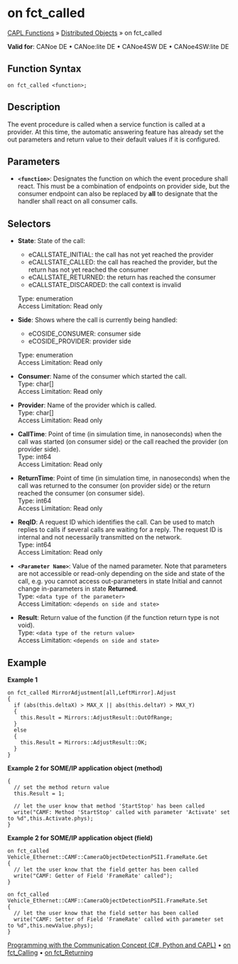 # on fct_called

[CAPL Functions](../../CAPLfunctions.md) » [Distributed Objects](../CAPLfunctionsDOOverview.md) » on fct_called

**Valid for**: CANoe DE • CANoe:lite DE • CANoe4SW DE • CANoe4SW:lite DE

## Function Syntax

```
on fct_called <function>;
```

## Description

The event procedure is called when a service function is called at a provider. At this time, the automatic answering feature has already set the out parameters and return value to their default values if it is configured.

## Parameters

- **`<function>`**: Designates the function on which the event procedure shall react. This must be a combination of endpoints on provider side, but the consumer endpoint can also be replaced by **all** to designate that the handler shall react on all consumer calls.

## Selectors

- **State**: State of the call:
  - eCALLSTATE_INITIAL: the call has not yet reached the provider
  - eCALLSTATE_CALLED: the call has reached the provider, but the return has not yet reached the consumer
  - eCALLSTATE_RETURNED: the return has reached the consumer
  - eCALLSTATE_DISCARDED: the call context is invalid

  Type: enumeration  
  Access Limitation: Read only

- **Side**: Shows where the call is currently being handled:
  - eCOSIDE_CONSUMER: consumer side
  - eCOSIDE_PROVIDER: provider side

  Type: enumeration  
  Access Limitation: Read only

- **Consumer**: Name of the consumer which started the call.  
  Type: char[]  
  Access Limitation: Read only

- **Provider**: Name of the provider which is called.  
  Type: char[]  
  Access Limitation: Read only

- **CallTime**: Point of time (in simulation time, in nanoseconds) when the call was started (on consumer side) or the call reached the provider (on provider side).  
  Type: int64  
  Access Limitation: Read only

- **ReturnTime**: Point of time (in simulation time, in nanoseconds) when the call was returned to the consumer (on provider side) or the return reached the consumer (on consumer side).  
  Type: int64  
  Access Limitation: Read only

- **ReqID**: A request ID which identifies the call. Can be used to match replies to calls if several calls are waiting for a reply. The request ID is internal and not necessarily transmitted on the network.  
  Type: int64  
  Access Limitation: Read only

- **`<Parameter Name>`**: Value of the named parameter. Note that parameters are not accessible or read-only depending on the side and state of the call, e.g. you cannot access out-parameters in state Initial and cannot change in-parameters in state **Returned**.  
  Type: `<data type of the parameter>`  
  Access Limitation: `<depends on side and state>`

- **Result**: Return value of the function (if the function return type is not void).  
  Type: `<data type of the return value>`  
  Access Limitation: `<depends on side and state>`

## Example

**Example 1**

```plaintext
on fct_called MirrorAdjustment[all,LeftMirror].Adjust
{
  if (abs(this.deltaX) > MAX_X || abs(this.deltaY) > MAX_Y)
  {
    this.Result = Mirrors::AdjustResult::OutOfRange;
  }
  else
  {
    this.Result = Mirrors::AdjustResult::OK;
  }
}
```

**Example 2 for SOME/IP application object (method)**

```plaintext
{
  // set the method return value
  this.Result = 1;

  // let the user know that method 'StartStop' has been called
  write("CAMF: Method 'StartStop' called with parameter 'Activate' set to %d",this.Activate.phys);
}
```

**Example 2 for SOME/IP application object (field)**

```plaintext
on fct_called Vehicle_Ethernet::CAMF::CameraObjectDetectionPSI1.FrameRate.Get
{
  // let the user know that the field getter has been called
  write("CAMF: Getter of Field 'FrameRate' called");
}

on fct_called Vehicle_Ethernet::CAMF::CameraObjectDetectionPSI1.FrameRate.Set
{
  // let the user know that the field setter has been called
  write("CAMF: Setter of Field 'FrameRate' called with parameter set to %d",this.newValue.phys);
}
```

[Programming with the Communication Concept (C#, Python and CAPL)](../../../CANoeCANalyzer/CommunicationConcept/Programming/CCP.md) • [on fct_Calling](CAPLfunctionOnfctCalling.md) • [on fct_Returning](CAPLfunctionOnfctReturning.md)

